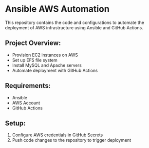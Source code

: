# Ansible AWS Automation
This repository contains the code and configurations to automate the deployment of AWS infrastructure using Ansible and GitHub Actions.

## Project Overview:
- Provision EC2 instances on AWS
- Set up EFS file system
- Install MySQL and Apache servers
- Automate deployment with GitHub Actions

## Requirements:
- Ansible
- AWS Account
- GitHub Actions

## Setup:
1. Configure AWS credentials in GitHub Secrets
2. Push code changes to the repository to trigger deployment
